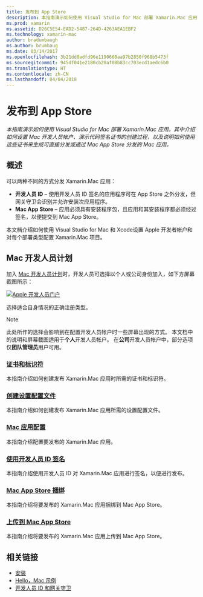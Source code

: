 ```yaml
---
title: 发布到 App Store
description: 本指南演示如何使用 Visual Studio for Mac 部署 Xamarin.Mac 应用。 其中介绍如何设置 Mac 开发人员帐户、演示代码签名证书的创建过程，以及说明如何使用这些证书来生成可直接分发或通过 Mac App Store 分发的 Mac 应用。
ms.prod: xamarin
ms.assetid: D26C5E54-EAD2-5487-264D-4263AEA1EBF2
ms.technology: xamarin-mac
author: bradumbaugh
ms.author: brumbaug
ms.date: 03/14/2017
ms.openlocfilehash: 3b21dd0adfd96e1190660aa97b2850f968b5473f
ms.sourcegitcommit: 945df041e2180cb20af08b83cc703ecd1aedc6b0
ms.translationtype: HT
ms.contentlocale: zh-CN
ms.lasthandoff: 04/04/2018
---
```

# <a name="publishing-to-the-app-store"></a>发布到 App Store

_本指南演示如何使用 Visual Studio for Mac 部署 Xamarin.Mac 应用。其中介绍如何设置 Mac 开发人员帐户、演示代码签名证书的创建过程，以及说明如何使用这些证书来生成可直接分发或通过 Mac App Store 分发的 Mac 应用。_

## <a name="overview"></a>概述

可以两种不同的方式分发 Xamarin.Mac 应用：

- **开发人员 ID** – 使用开发人员 ID 签名的应用程序可在 App Store 之外分发，但网关守卫会识别并允许安装次应用程序。
- **Mac App Store** – 应用必须具有安装程序包，且应用和其安装程序都必须经过签名，以便提交到 Mac App Store。

本文档介绍如何使用 Visual Studio for Mac 和 Xcode设置 Apple 开发者帐户和对每个部署类型配置 Xamarin.Mac 项目。


## <a name="mac-developer-program"></a>Mac 开发人员计划

加入 [Mac 开发人员计划](https://developer.apple.com/devcenter/mac/)时，开发人员可选择以个人或公司身份加入，如下方屏幕截图所示：

[![Apple 开发人员门户](images/image1.png "Apple 开发人员门户")](images/image1-large.png#lightbox)

选择适合自身情况的正确注册类型。

> [!NOTE]
> 此处所作的选择会影响到在配置开发人员帐户时一些屏幕出现的方式。 本文档中的说明和屏幕截图适用于**个人**开发人员帐户。 在**公司**开发人员帐户中，部分选项仅**团队管理员**用户可用。


### <a name="certificates-and-identifiersmacdeploy-testpublishing-to-the-app-storecertificates-identifiersmd"></a>[证书和标识符](~/mac/deploy-test/publishing-to-the-app-store/certificates-identifiers.md)

本指南介绍如何创建发布 Xamarin.Mac 应用时所需的证书和标识符。


### <a name="create-provisioning-profilemacdeploy-testpublishing-to-the-app-storeprofilesmd"></a>[创建设置配置文件](~/mac/deploy-test/publishing-to-the-app-store/profiles.md)

本指南介绍如何创建发布 Xamarin.Mac 应用所需的设置配置文件。


### <a name="mac-app-configurationmacdeploy-testpublishing-to-the-app-storeapp-configurationmd"></a>[Mac 应用配置](~/mac/deploy-test/publishing-to-the-app-store/app-configuration.md)

本指南介绍配置要发布的 Xamarin.Mac 应用。


### <a name="sign-with-developer-idmacdeploy-testpublishing-to-the-app-storesigningmd"></a>[使用开发人员 ID 签名](~/mac/deploy-test/publishing-to-the-app-store/signing.md)

本指南介绍使用开发人员 ID 对 Xamarin.Mac 应用进行签名，以便进行发布。


### <a name="bundle-for-mac-app-storemacdeploy-testpublishing-to-the-app-storebundlingmd"></a>[Mac App Store 捆绑](~/mac/deploy-test/publishing-to-the-app-store/bundling.md)

本指南介绍将要发布的 Xamarin.Mac 应用捆绑到 Mac App Store。


### <a name="upload-to-mac-app-storemacdeploy-testpublishing-to-the-app-storeuploadingmd"></a>[上传到 Mac App Store](~/mac/deploy-test/publishing-to-the-app-store/uploading.md)

本指南介绍将要发布的 Xamarin.Mac 应用上传到 Mac App Store。


## <a name="related-links"></a>相关链接

- [安装](/visualstudio/mac/installation/)
- [Hello，Mac 示例](~/mac/get-started/hello-mac.md)
- [开发人员 ID 和网关守卫](https://developer.apple.com/resources/developer-id/)
